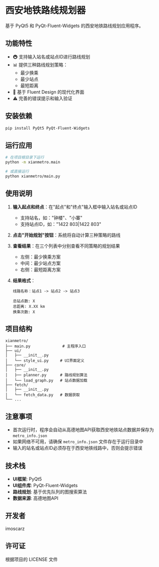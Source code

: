 # 西安地铁路线规划器

基于 PyQt5 和 PyQt-Fluent-Widgets 的西安地铁路线规划应用程序。

## 功能特性

- 🚇 支持输入站名或站点ID进行路线规划
- 📊 提供三种路线规划策略：
  - 最少换乘
  - 最少站点
  - 最短距离
- 🎨 基于 Fluent Design 的现代化界面
- ⚠️ 完善的错误提示和输入验证

## 安装依赖

```bash
pip install PyQt5 PyQt-Fluent-Widgets
```

## 运行应用

```bash
# 在项目根目录下运行
python -m xianmetro.main

# 或直接运行
python xianmetro/main.py
```

## 使用说明

1. **输入起点和终点**：在"起点"和"终点"输入框中输入站名或站点ID
   - 支持站名，如："钟楼"、"小寨"
   - 支持站点ID，如："1422 803|1422 803"

2. **点击"开始规划"按钮**：系统将自动计算三种策略的路线

3. **查看结果**：在三个列表中分别查看不同策略的规划结果
   - 左侧：最少换乘方案
   - 中间：最少站点方案
   - 右侧：最短距离方案

4. **结果格式**：
   ```
   线路名称：站点1 -> 站点2 -> 站点3
   
   总站点数: X
   总距离: X.XX km
   换乘次数: X
   ```

## 项目结构

```
xianmetro/
├── main.py              # 主程序入口
├── ui/
│   ├── __init__.py
│   └── style_ui.py     # UI界面定义
├── core/
│   ├── __init__.py
│   ├── planner.py      # 路线规划算法
│   └── load_graph.py   # 站点数据加载
├── fetch/
│   ├── __init__.py
│   └── fetch_data.py   # 数据获取
└── ...
```

## 注意事项

- 首次运行时，程序会自动从高德地图API获取西安地铁站点数据并保存为 `metro_info.json`
- 如果网络不可用，请确保 `metro_info.json` 文件存在于运行目录中
- 输入的站名或站点ID必须存在于西安地铁线路中，否则会提示错误

## 技术栈

- **UI框架**: PyQt5
- **UI组件库**: PyQt-Fluent-Widgets
- **路线规划**: 基于优先队列的图搜索算法
- **数据来源**: 高德地图API

## 开发者

imoscarz

## 许可证

根据项目的 LICENSE 文件
